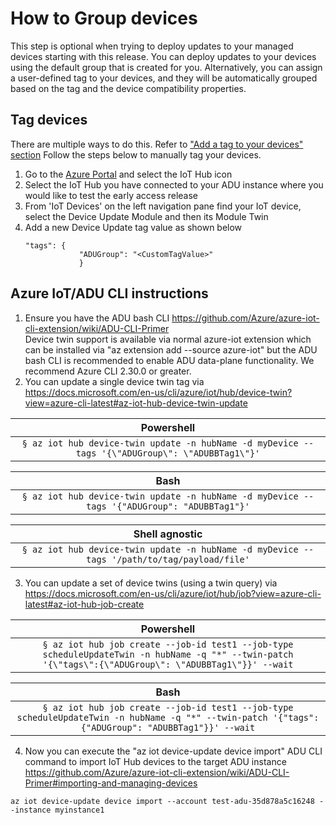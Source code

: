 # How to Group devices

This step is optional when trying to deploy updates to your managed devices starting with this release. You can deploy updates to your devices using the default group that is created for you. Alternatively, you can assign a user-defined tag to your devices, and they will be automatically grouped based on the tag and the device compatibility properties. 

## Tag devices

There are multiple ways to do this. Refer to ["Add a tag to your devices" section](https://docs.microsoft.com/en-us/azure/iot-hub-device-update/create-update-group)
Follow the steps below to manually tag your devices.

1. Go to the [Azure Portal](https://ms.portal.azure.com/?feature.adu=true&feature.canmodifystamps=true&Microsoft_Azure_Iothub=tip1&Microsoft_Azure_ADU_Diagnostic=true) and select the IoT Hub icon
2. Select the IoT Hub you have connected to your ADU instance where you would like to test the early access release
3. From 'IoT Devices' on the left navigation pane find your IoT device, select the Device Update Module and then its Module Twin 
4. Add a new Device Update tag value as shown below
	```
    "tags": {
	            "ADUGroup": "<CustomTagValue>"
	            }
    ```
## Azure IoT/ADU CLI instructions

1. Ensure you have the ADU bash CLI https://github.com/Azure/azure-iot-cli-extension/wiki/ADU-CLI-Primer  
Device twin support is available via normal azure-iot extension which can be installed via "az extension add --source azure-iot" but the ADU bash CLI is recommended to enable ADU data-plane functionality. We recommend Azure CLI 2.30.0 or greater.
2. You can update a single device twin tag via https://docs.microsoft.com/en-us/cli/azure/iot/hub/device-twin?view=azure-cli-latest#az-iot-hub-device-twin-update

|Powershell                |
|:-------------------------:|
| ```§ az iot hub device-twin update -n hubName -d myDevice --tags '{\"ADUGroup\": \"ADUBBTag1\"}'```| 

|Bash              |
|:-------------------------:|
| ```§ az iot hub device-twin update -n hubName -d myDevice --tags '{"ADUGroup": "ADUBBTag1"}'```| 

|Shell agnostic         |
|:-------------------------:|
| ```§ az iot hub device-twin update -n hubName -d myDevice --tags '/path/to/tag/payload/file'```| 



3. You can update a set of device twins (using a twin query) via https://docs.microsoft.com/en-us/cli/azure/iot/hub/job?view=azure-cli-latest#az-iot-hub-job-create

|Powershell                |
|:-------------------------:|
| ```§ az iot hub job create --job-id test1 --job-type scheduleUpdateTwin -n hubName -q "*" --twin-patch '{\"tags\":{\"ADUGroup\": \"ADUBBTag1\"}}' --wait```| 


|Bash              |
|:-------------------------:|
| ```§ az iot hub job create --job-id test1 --job-type scheduleUpdateTwin -n hubName -q "*" --twin-patch '{"tags":{"ADUGroup": "ADUBBTag1"}}' --wait```| 


4. Now you can execute the "az iot device-update device import" ADU CLI command to import IoT Hub devices to the target ADU instance https://github.com/Azure/azure-iot-cli-extension/wiki/ADU-CLI-Primer#importing-and-managing-devices

```
az iot device-update device import --account test-adu-35d878a5c16248 --instance myinstance1
```
